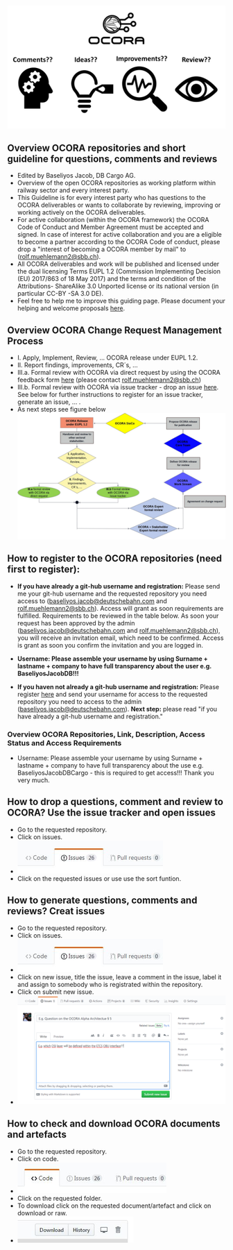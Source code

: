 ![](https://github.com/BaseliyosJacob/General-Management/blob/master/Guideline/OCORA%20Questions.jpg)
## Overview OCORA repositories and short guideline for questions, comments and reviews
* Edited by Baseliyos Jacob, DB Cargo AG.
* Overview of the open OCORA repositories as working platform within railway sector and every interest party. 
* This Guideline is for every interest party who has questions to the OCORA deliverables or wants to collaborate by reviewing, improving or working actively on the OCORA deliverables.
* For active collaboration (within the OCORA framework) the OCORA Code of Conduct and Member Agreement must be accepted and signed.  In case of interest for active collaboration and you are a eligible to become a partner according to the OCORA Code of conduct, please drop a "interest of becoming a OCORA member by mail" to (rolf.muehlemann2@sbb.ch).
* All OCORA deliverables and work will be published and licensed under the dual licensing Terms EUPL 1.2 (Commission Implementing Decision (EU) 2017/863 of 18 May 2017) and the terms and condition of the Attributions- ShareAlike 3.0 Unported license or its national version (in particular CC-BY -SA 3.0 DE).
* Feel free to help me to improve this guiding page. Please document your helping and welcome proposals [here](https://github.com/BaseliyosJacob/General-Management/issues/1).

## Overview OCORA Change Request Management Process
* I. Apply, Implement, Review, ... OCORA release under EUPL 1.2. 
* II. Report findings, improvements, CR´s, ... 
* III.a. Formal review with OCORA via direct request by using the OCORA feedback form [here](https://github.com/OCORA-Public/Publication/blob/master/OCORA%20Beta%20Release/10_Release%20Information/OCORA-10-003-Beta_Feedback-Form.xlsx) (please contact rolf.muehlemann2@sbb.ch)
* III.b. Formal review with OCORA via issue tracker - drop an issue [here](https://github.com/BaseliyosJacob/General-Management/issues/1). See below for further instructions to register for an issue tracker, generate an issue, ... .
* As next steps see figure below
![](https://github.com/BaseliyosJacob/General-Management/blob/master/Guideline/OCORA_CRMP_1.jpg)

## How to register to the OCORA repositories (need first to register):
* **If you have already a git-hub username and registration:**
Please send me your git-hub username and the requested repository you need access to (baseliyos.jacob@deutschebahn.com and rolf.muehlemann2@sbb.ch). Access will grant as soon requirements are fulfilled.
Requirements to be reviewed in the table below.
As soon your request has been approved by the admin (baseliyos.jacob@deutschebahn.com and rolf.muehlemann2@sbb.ch), you will receive an invitation email, which need to be confirmed. Access is grant as soon you confirm the invitation and you are logged in.
* **Username: Please assemble your username by using Surname + lastname + company to have full transparency about the user e.g. BaseliyosJacobDB!!!**

* **If you haven not already a git-hub username and registration:**
Please register [here](https://github.com) and send your username for access to the requested repository you need to access to the admin (baseliyos.jacob@deutschebahn.com). **Next step:** please read "if you have already a git-hub username and registration."

### Overview OCORA Repositories, Link, Description, Access Status and Access Requirements
* Username: Please assemble your username by using Surname + lastname + company to have full transparency about the use e.g. BaseliyosJacobDBCargo - this is required to get access!!! Thank you very much.

## How to drop a questions, comment and review to OCORA? Use the issue tracker and open issues
* Go to the requested repository.
* Click on issues.
* ![](https://github.com/BaseliyosJacob/General-Management/blob/master/Guideline/Issues.JPG)
* Click on the requested issues or use use the sort funtion.

## How to generate questions, comments and reviews? Creat issues
* Go to the requested repository.
* Click on issues.
* ![](https://github.com/BaseliyosJacob/General-Management/blob/master/Guideline/Issues.JPG)
* Click on new issue, title the issue, leave a comment in the issue, label it and assign to somebody who is registrated within the repository.
* Click on submit new issue.
* ![](https://github.com/BaseliyosJacob/General-Management/blob/master/Guideline/Issuetracker.png)

## How to check and download OCORA documents and artefacts
* Go to the requested repository.
* Click on code.
* ![](https://github.com/BaseliyosJacob/General-Management/blob/master/Guideline/code.JPG)
* Click on the requested folder.
* To download click on the requested document/artefact and click on download or raw.
* ![](https://github.com/BaseliyosJacob/General-Management/blob/master/Guideline/Download.JPG)


